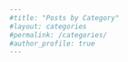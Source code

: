 ```yaml
---
#title: "Posts by Category"
#layout: categories
#permalink: /categories/
#author_profile: true
---
```

